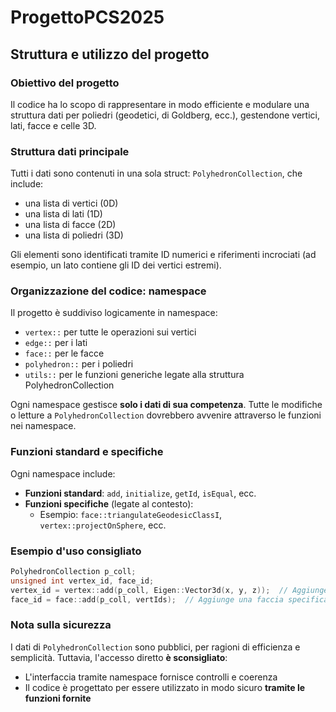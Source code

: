 # ProgettoPCS2025
## Struttura e utilizzo del progetto
### Obiettivo del progetto
Il codice ha lo scopo di rappresentare in modo efficiente e modulare una struttura dati per poliedri (geodetici, di Goldberg, ecc.), gestendone vertici, lati, facce e celle 3D.
### Struttura dati principale
Tutti i dati sono contenuti in una sola struct: `PolyhedronCollection`, che include:
 - una lista di vertici (0D)
 - una lista di lati (1D)
 - una lista di facce (2D)
 - una lista di poliedri (3D)

 Gli elementi sono identificati tramite ID numerici e riferimenti incrociati (ad esempio, un lato contiene gli ID dei vertici estremi).
 
### Organizzazione del codice: namespace
 Il progetto è suddiviso logicamente in namespace:
 - `vertex::` per tutte le operazioni sui vertici
 - `edge::` per i lati
 - `face::` per le facce
 - `polyhedron::` per i poliedri
 - `utils::` per le funzioni generiche legate alla struttura PolyhedronCollection
 
 Ogni namespace gestisce **solo i dati di sua competenza**.
 Tutte le modifiche o letture a `PolyhedronCollection` dovrebbero avvenire attraverso le funzioni nei namespace.
 
### Funzioni standard e specifiche
 Ogni namespace include:
 - **Funzioni standard**: `add`, `initialize`, `getId`, `isEqual`, ecc.
 - **Funzioni specifiche** (legate al contesto):
    - Esempio: `face::triangulateGeodesicClassI`, `vertex::projectOnSphere`, ecc.
 
 ### Esempio d'uso consigliato
  ```cpp
  PolyhedronCollection p_coll;
  unsigned int vertex_id, face_id;
  vertex_id = vertex::add(p_coll, Eigen::Vector3d(x, y, z));  // Aggiunge un vertice
  face_id = face::add(p_coll, vertIds);  // Aggiunge una faccia specificando solo i vertici
  ```
 
 ### Nota sulla sicurezza
  I dati di `PolyhedronCollection` sono pubblici, per ragioni di efficienza e semplicità.
  Tuttavia, l'accesso diretto **è sconsigliato**:
  - L'interfaccia tramite namespace fornisce controlli e coerenza
  - Il codice è progettato per essere utilizzato in modo sicuro **tramite le funzioni fornite**

